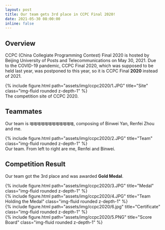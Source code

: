 ```yaml
---
layout: post
title: Our team gets 3rd place in CCPC Final 2020!
date: 2021-05-30 08:00:00
inline: false
---
```


## Overview

CCPC (China Collegiate Programming Contest) Final 2020 is hosted by Beijing University of Posts and Telecommunications on May 30, 2021. Due to the COVID-19 pandemic, CCPC Final 2020, which was supposed to be held last year, was postponed to this year, so it is CCPC Final **2020** instead of 2021.

<div class="row">
    <div class="col-sm mt-3 mt-md-0">
        {% include figure.html path="assets/img/ccpc2020/1.JPG" title="Site" class="img-fluid rounded z-depth-1" %}
    </div>
</div>
<div class="caption">
    The competition site of CCPC 2020.
</div>

## Teammates

Our team is `喵喵喵喵喵喵喵喵喵喵喵喵`, composing of Binwei Yan, Renfei Zhou and me.

<div class="row">
    <div class="col-sm mt-3 mt-md-0">
        {% include figure.html path="assets/img/ccpc2020/2.JPG" title="Team" class="img-fluid rounded z-depth-1" %}
    </div>
</div>
<div class="caption">
    Our team. From left to right are me, Renfei and Binwei.
</div>


## Competition Result

Our team got the 3rd place and was awarded **Gold Medal**.

<div class="row justify-content-sm-center">
    <div class="col-sm-8 mt-3 mt-md-0">
        {% include figure.html path="assets/img/ccpc2020/3.JPG" title="Medal" class="img-fluid rounded z-depth-1" %}
    </div>
    <div class="col-sm-4 mt-3 mt-md-0">
        {% include figure.html path="assets/img/ccpc2020/4.JPG" title="Team Holding the Medal" class="img-fluid rounded z-depth-1" %}
    </div>
</div>

<div class="row">
    <div class="col-sm mt-3 mt-md-0">
        {% include figure.html path="assets/img/ccpc2020/6.jpg" title="Certificate" class="img-fluid rounded z-depth-1" %}
    </div>
</div>

<div class="row">
    <div class="col-sm mt-3 mt-md-0">
        {% include figure.html path="assets/img/ccpc2020/5.PNG" title="Score Board" class="img-fluid rounded z-depth-1" %}
    </div>
</div>